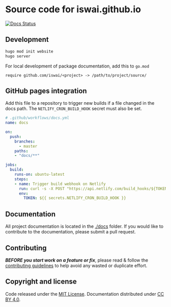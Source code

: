 # Source code for iswai.github.io

[![Docs Status](https://github.com/iswai/website/workflows/github-pages/badge.svg)](https://github.com/iswai/website/actions)

## Development

```bash
hugo mod init website
hugo server
```

For local development of package documentation, add this to `go.mod`

```golang
require github.com/iswai/<project> -> /path/to/project/source/
```

## GitHub pages integration

Add this file to a repository to trigger new builds if a file changed in the
docs path. The `NETLIFY_CRON_BUILD_HOOK` secret must also be set.

```yaml
# .github/workflows/docs.yml
name: docs

on:
  push:
    branches:
      - master
    paths:
    - "docs/**"

jobs:
  build:
    runs-on: ubuntu-latest
    steps:
    - name: Trigger build webhook on Netlify
      run: curl -s -X POST "https://api.netlify.com/build_hooks/${TOKEN}"
      env:
        TOKEN: ${{ secrets.NETLIFY_CRON_BUILD_HOOK }}
```

## Documentation

All project documentation is located in the [./docs](./docs) folder. If you would like to contribute
to the documentation, please submit a pull request.

## Contributing

***BEFORE you start work on a feature or fix***, please read & follow the
[contributing guidelines](https://github.com/iswai/.github/blob/master/CONTRIBUTING.md#contributing)
to help avoid any wasted or duplicate effort.

## Copyright and license

Code released under the [MIT License](https://github.com/iswai/.github/blob/master/LICENSE.md).
Documentation distributed under [CC BY 4.0](https://creativecommons.org/licenses/by/4.0/).
